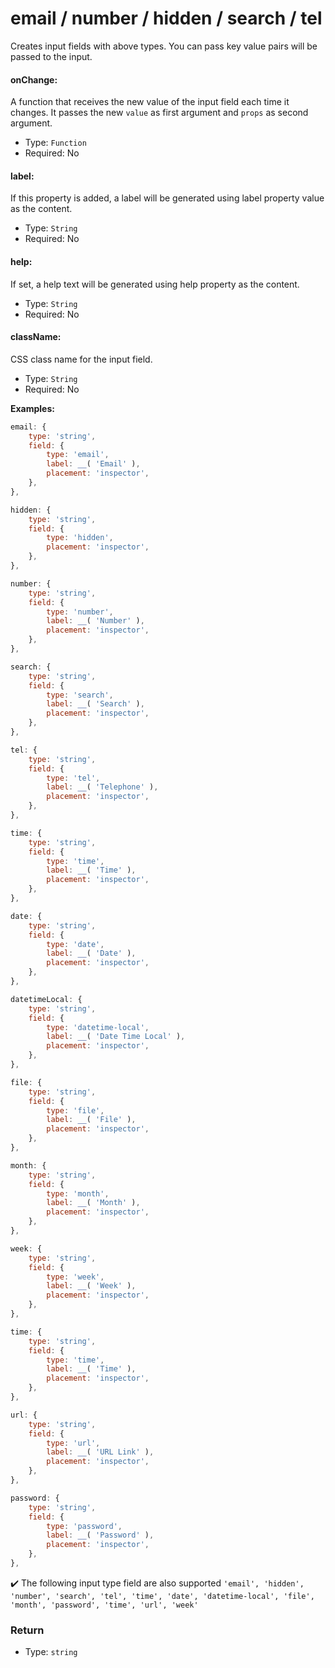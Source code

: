 # email / number / hidden / search / tel

Creates input fields with above types. You can pass key value pairs will be passed to the input. 

#### onChange:

A function that receives the new value of the input field each time it changes. It passes the new `value` as first argument and `props` as second argument.

- Type: `Function`
- Required: No

#### label:

If this property is added, a label will be generated using label property value as the content.

- Type: `String`
- Required: No

#### help:

If set, a help text will be generated using help property as the content.

- Type: `String`
- Required: No

#### className:

CSS class name for the input field.

- Type: `String`
- Required: No

**Examples:**

```js
email: {
	type: 'string',
	field: {
		type: 'email',
		label: __( 'Email' ),
		placement: 'inspector',
	},
},

hidden: {
	type: 'string',
	field: {
		type: 'hidden',
		placement: 'inspector',
	},
},

number: {
	type: 'string',
	field: {
		type: 'number',
		label: __( 'Number' ),
		placement: 'inspector',
	},
},

search: {
	type: 'string',
	field: {
		type: 'search',
		label: __( 'Search' ),
		placement: 'inspector',
	},
},

tel: {
	type: 'string',
	field: {
		type: 'tel',
		label: __( 'Telephone' ),
		placement: 'inspector',
	},
},

time: {
	type: 'string',
	field: {
		type: 'time',
		label: __( 'Time' ),
		placement: 'inspector',
	},
},

date: {
	type: 'string',
	field: {
		type: 'date',
		label: __( 'Date' ),
		placement: 'inspector',
	},
},

datetimeLocal: {
	type: 'string',
	field: {
		type: 'datetime-local',
		label: __( 'Date Time Local' ),
		placement: 'inspector',
	},
},

file: {
	type: 'string',
	field: {
		type: 'file',
		label: __( 'File' ),
		placement: 'inspector',
	},
},

month: {
	type: 'string',
	field: {
		type: 'month',
		label: __( 'Month' ),
		placement: 'inspector',
	},
},

week: {
	type: 'string',
	field: {
		type: 'week',
		label: __( 'Week' ),
		placement: 'inspector',
	},
},

time: {
	type: 'string',
	field: {
		type: 'time',
		label: __( 'Time' ),
		placement: 'inspector',
	},
},

url: {
	type: 'string',
	field: {
		type: 'url',
		label: __( 'URL Link' ),
		placement: 'inspector',
	},
},

password: {
	type: 'string',
	field: {
		type: 'password',
		label: __( 'Password' ),
		placement: 'inspector',
	},
},
```

:heavy_check_mark: The following input type field are also supported `'email', 'hidden', 'number', 'search', 'tel', 'time', 'date', 'datetime-local', 'file', 'month', 'password', 'time', 'url', 'week'`

### Return

- Type: `string`
